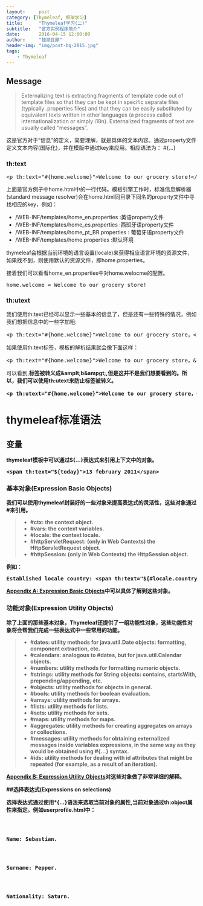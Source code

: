 ```yaml
---
layout:     post
category: [Thymeleaf, 框架学习]
title:      "Thymeleaf学习(二)"
subtitle:   "官方实例程序简介"
date:       2016-04-15 12:00:00
author:     "独顽且鄙"
header-img: "img/post-bg-2015.jpg"
tags:
    - Thymeleaf
---
```



## Message

> Externalizing text is extracting fragments of template code out of template files so that they can be kept in specific separate files (typically .properties files) and that they can be easily substituted by equivalent texts written in other languages (a process called internationalization or simply i18n). Externalized fragments of text are usually called “messages”.

这是官方对于“信息”的定义，简要理解，就是具体的文本内容。通过property文件定义文本内容(国际化)，并在模版中通过key来应用。相应语法为： #{...}

### th:text

<pre class="prettyprint linenums html">
&lt;p th:text="#{home.welcome}"&gt;Welcome to our grocery store!&lt;/p&gt;
</pre>

上面是官方例子中home.html中的一行代码。模板引擎工作时，标准信息解析器(standard message resolver)会在home.html同目录下同名的property文件中寻找相应的key，例如：

- /WEB-INF/templates/home_en.properties :英语property文件
- /WEB-INF/templates/home_es.properties :西班牙语property文件
- /WEB-INF/templates/home_pt_BR.properties : 葡萄牙语property文件
- /WEB-INF/templates/home.properties :默认环境

thymeleaf会根据当前环境的语言设置(locale)来获得相应语言环境的资源文件，如果找不到，则使用默认的资源文件，即home.properties。

接着我们可以看看home_en.properties中对home.welocme的配置。
<pre class="prettyprint linenums html">
home.welcome = Welcome to our grocery store!
</pre>

### th:utext

我们使用th:text已经可以显示一些基本的信息了，但是还有一些特殊的情况，例如我们想把信息中的一些字加粗:
<pre class="prettyprint linenums html">
&lt;p th:text="#{home.welcome}"&gt;Welcome to our grocery store，&lt;b&gt;duwanqiebi&lt;/b&gt;!&lt;/p&gt;
</pre>
如果使用th:text标签，模板的解析结果就会像下面这样：
<pre class="prettyprint linenums html">
&lt;p th:text="#{home.welcome}"&gt;Welcome to our grocery store，&amplt;b&ampgt;duwanqiebi&amplt;/b&ampgt;!&lt;/p&gt;
</pre>

可以看到,<b>标签被转义成&amplt;b&ampgt;,但是这并不是我们想要看到的。所以，我们可以使用th:utext来防止标签被转义。
<pre class="prettyprint linenums">
&lt;p th:utext="#{home.welcome}"&gt;Welcome to our grocery store，&lt;b&gt;duwanqiebi&lt;/b&gt;!&lt;/p&gt;
</pre>

# thymeleaf标准语法

## 变量
thymeleaf模板中可以通过${...}表达式来引用上下文中的对象。
<pre class="prettyprint linenums">
&lt;span th:text="${today}"&gt;13 february 2011&lt;/span&gt;
</pre>

### 基本对象(Expression Basic Objects)

我们可以使用thymeleaf封装好的一些对象来提高表达式的灵活性，这些对象通过#来引用。

> - **#ctx:** the context object.
> - **#vars:** the context variables.
> - **#locale:** the context locale.
> - **#httpServletRequest:** (only in Web Contexts) the HttpServletRequest object.
> - **#httpSession:** (only in Web Contexts) the HttpSession object.

例如：
<pre class="prettyprint linenums">
Established locale country: &lt;span th:text="${#locale.country}"&gt;US&lt;/span&gt;
</pre>

[Appendix A: Expression Basic Objects](http://www.thymeleaf.org/doc/tutorials/2.1/usingthymeleaf.html#appendix-a-expression-basic-objects)中可以具体了解到这些对象。

### 功能对象(Expression Utility Objects)

除了上面的那些基本对象，Thymeleaf还提供了一组功能性对象，这些功能性对象将会帮我们完成一些表达式中一些常用的功能。

> - **#dates:** utility methods for java.util.Date objects: formatting, component extraction, etc.
> - **#calendars:** analogous to #dates, but for java.util.Calendar objects.
> - **#numbers:** utility methods for formatting numeric objects.
> - **#strings:** utility methods for String objects: contains, startsWith, prepending/appending, etc.
> - **#objects:** utility methods for objects in general.
> - **#bools:** utility methods for boolean evaluation.
> - **#arrays:** utility methods for arrays.
> - **#lists:** utility methods for lists.
> - **#sets:** utility methods for sets.
> - **#maps:** utility methods for maps.
> - **#aggregates:** utility methods for creating aggregates on arrays or collections.
> - **#messages:** utility methods for obtaining externalized messages inside variables expressions, in the same way as they would be obtained using #{…} syntax.
> - **#ids:** utility methods for dealing with id attributes that might be repeated (for example, as a result of an iteration).

[Appendix B: Expression Utility Objects](http://www.thymeleaf.org/doc/tutorials/2.1/usingthymeleaf.html#appendix-b-expression-utility-objects)对这些对象做了非常详细的解释。


##选择表达式(Expressions on selections)

选择表达式通过使用*{...}语法来选取当前对象的属性,当前对象通过th:object属性来指定。例如userprofile.html中：
<pre class="prettyprint linenums">
<div th:object="${session.user}">
    <p>Name: <span th:text="*{firstName}">Sebastian</span>.</p>
    <p>Surname: <span th:text="*{lastName}">Pepper</span>.</p>
    <p>Nationality: <span th:text="*{nationality}">Saturn</span>.</p>
</div>
</pre>